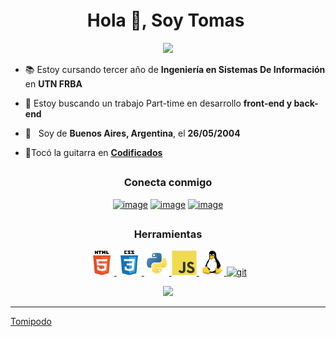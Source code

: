 <h1 align="center">Hola 👋, Soy Tomas <img height="40"></h1>
<p align="center">   <a> <img src="https://readme-typing-svg.herokuapp.com?font=Time+New+Roman&color=orange&size=25&center=true&vCenter=true&width=600&height=100&lines=Tomas+Eitan+Podolsky;"> </a> </p>

- 📚 Estoy cursando tercer año de **Ingeniería en Sistemas De Información** en **UTN FRBA**

- 👯 Estoy buscando un trabajo Part-time en desarrollo **front-end y back-end**

- 📍&nbsp;&nbsp;&nbsp;Soy de **Buenos Aires, Argentina**, el **26/05/2004**

- 🎸Tocó la guitarra en <a href="https://www.instagram.com/codificados.ok"> **Codificados** </a>



## <h3 align="center">Conecta conmigo</h3>
<div align="center">

[![image](https://img.shields.io/badge/LinkedIn-0077B5?style=for-the-badge&logo=linkedin&logoColor=white)](https://www.linkedin.com/in/tpodolsk/)
[![image](https://img.shields.io/badge/Instagram-E4405F?style=for-the-badge&logo=instagram&logoColor=white)](https://www.instagram.com/tomipodo/)
[![image](https://img.shields.io/badge/Gmail-D14836?style=for-the-badge&logo=gmail&logoColor=white)](mailto:tomaspodolsk@gmail.com)
  
</div>

## <h3 align="center">Herramientas</h3>

<p align="center"> 
  <a href="https://www.w3.org/html/" target="_blank"> 
    <img src="https://raw.githubusercontent.com/devicons/devicon/master/icons/html5/html5-original-wordmark.svg" alt="html5" width="40" height="40"/> 
  </a>
  <a href="https://www.w3schools.com/css/" target="_blank"> 
    <img src="https://raw.githubusercontent.com/devicons/devicon/master/icons/css3/css3-original-wordmark.svg" alt="css3" width="40" height="40"/> 
  </a> 
  <a href="https://www.python.org" target="_blank"> 
    <img src="https://raw.githubusercontent.com/devicons/devicon/master/icons/python/python-original.svg" alt="python" width="40" height="40"/> 
  </a>  
  <a href="https://developer.mozilla.org/en-US/docs/Web/JavaScript" target="_blank"> 
    <img src="https://raw.githubusercontent.com/devicons/devicon/master/icons/javascript/javascript-original.svg" alt="javascript" width="40" height="40"/> 
  </a> 
  <a href="https://www.linux.org/" target="_blank"> 
    <img src="https://raw.githubusercontent.com/devicons/devicon/master/icons/linux/linux-original.svg" alt="linux" width="40" height="40"/> 
  </a> 
  <a href="https://git-scm.com/" target="_blank"> 
    <img src="https://www.vectorlogo.zone/logos/git-scm/git-scm-icon.svg" alt="git" width="40" height="40"/> 
  </a>
</p>

<p align= "center">
  <img height= "150" src="https://github-readme-stats.vercel.app/api/top-langs/?username=tomipodo&theme=react&layout=compact" />
</p>

------

[Tomipodo](https://github.com/Tomipodo)

